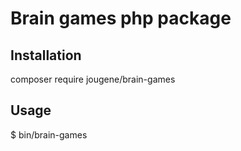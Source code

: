 # Brain games php package

## Installation
composer require jougene/brain-games

## Usage
$ bin/brain-games